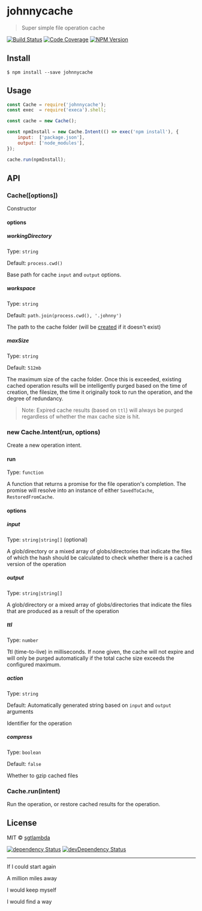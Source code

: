 # johnnycache

> Super simple file operation cache

[![Build Status][travis-image]][travis-url]
[![Code Coverage][coveralls-image]][coveralls-url]
[![NPM Version][npm-image]][npm-url]

## Install

```
$ npm install --save johnnycache
```


## Usage

```js
const Cache = require('johnnycache');
const exec  = require('execa').shell;

const cache = new Cache();

const npmInstall = new Cache.Intent(() => exec('npm install'), {
    input:  ['package.json'],
    output: ['node_modules'],
});

cache.run(npmInstall);

```

## API

### Cache([options])

Constructor

#### options

##### workingDirectory

Type: `string`

Default: `process.cwd()`

Base path for cache `input` and `output` options.

##### workspace

Type: `string`  

Default: `path.join(process.cwd(), '.johnny')`

The path to the cache folder (will be [created](https://github.com/sindresorhus/make-dir) if it doesn't exist)

##### maxSize

Type: `string`

Default: `512mb`

The maximum size of the cache folder. Once this is exceeded, existing cached operation results will be intelligently purged based on the time of creation, the filesize, the time it originally took to run the operation, and the degree of redundancy. 
> Note: Expired cache results (based on `ttl`) will always be purged regardless of whether the max cache size is hit.

### new Cache.Intent(run, options)

Create a new operation intent.

#### run

Type: `function`

A function that returns a promise for the file operation's completion. The promise will resolve into an instance of either `SavedToCache`, `RestoredFromCache`.

#### options

##### input

Type: `string|string[]` (optional)

A glob/directory or a mixed array of globs/directories that indicate the files of which the hash should be calculated to check whether there is a cached version of the operation

##### output

Type: `string|string[]`

A glob/directory or a mixed array of globs/directories that indicate the files that are produced as a result of the operation

##### ttl

Type: `number`

Ttl (time-to-live) in milliseconds. If none given, the cache will not expire and will only be purged automatically if the total cache size exceeds the configured maximum.

##### action

Type: `string`

Default: Automatically generated string based on `input` and `output` arguments

Identifier for the operation

##### compress

Type: `boolean`

Default: `false`

Whether to gzip cached files

### Cache.run(intent)

Run the operation, or restore cached results for the operation.

## License

MIT © [sgtlambda](http://github.com/sgtlambda)

[![dependency Status][david-image]][david-url]
[![devDependency Status][david-dev-image]][david-dev-url]

[travis-image]: https://img.shields.io/travis/sgtlambda/johnnycache.svg?style=flat-square
[travis-url]: https://travis-ci.org/sgtlambda/johnnycache

[codeclimate-image]: https://img.shields.io/codeclimate/github/sgtlambda/johnnycache.svg?style=flat-square
[codeclimate-url]: https://codeclimate.com/github/sgtlambda/johnnycache

[david-image]: https://img.shields.io/david/sgtlambda/johnnycache.svg?style=flat-square
[david-url]: https://david-dm.org/sgtlambda/johnnycache

[david-dev-image]: https://img.shields.io/david/dev/sgtlambda/johnnycache.svg?style=flat-square
[david-dev-url]: https://david-dm.org/sgtlambda/johnnycache#info=devDependencies

[coveralls-image]: https://img.shields.io/coveralls/sgtlambda/johnnycache.svg?style=flat-square
[coveralls-url]: https://coveralls.io/r/sgtlambda/johnnycache

[npm-image]: https://img.shields.io/npm/v/johnnycache.svg?style=flat-square
[npm-url]: https://www.npmjs.com/package/johnnycache


---

If I could start again 

A million miles away 

I would keep myself 

I would find a way
